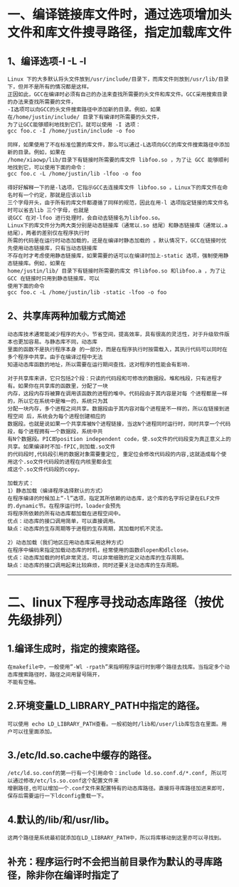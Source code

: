 
一、编译链接库文件时，通过选项增加头文件和库文件搜寻路径，指定加载库文件
===

1、编译选项-I -L -l
---
    Linux 下的大多默认将头文件放到/usr/include/目录下，而库文件则放到/usr/lib/目录下，但并不是所有的情况都是这样。  
    正因如此，GCC在编译时必须有自己的办法来查找所需要的头文件和库文件。GCC采用搜索目录的办法来查找所需要的文件，  
    -I选项可以向GCC的头文件搜索路径中添加新的目录。例如，如果在/home/justin/include/ 目录下有编译时所需要的头文件，  
    为了让GCC能够顺利地找到它们，就可以使用 -I 选项：  
    gcc foo.c -I /home/justin/include -o foo  
    
    同样，如果使用了不在标准位置的库文件，那么可以通过-L选项向GCC的库文件搜索路径中添加新的目录。例如，如果在   
    /home/xiaowp/lib/目录下有链接时所需要的库文件 libfoo.so ，为了让 GCC 能够顺利地找到它，可以使用下面的命令：  
    gcc foo.c -L /home/justin/lib -lfoo -o foo  
    
    得好好解释一下的是-l选项，它指示GCC去连接库文件 libfoo.so 。Linux下的库文件在命名时有一个约定，那就是应该以lib  
    三个字母开头，由于所有的库文件都遵循了同样的规范，因此在用-l 选项指定链接的库文件名时可以省去lib 三个字母，也就是  
    说GCC 在对-lfoo 进行处理时，会自动去链接名为libfoo.so。  
    Linux下的库文件分为两大类分别是动态链接库（通常以.so 结尾）和静态链接库（通常以.a 结尾），两者的差别仅在程序执行时  
    所需的代码是在运行时动态加载的，还是在编译时静态加载的 。默认情况下，GCC在链接时优先使用动态链接库，只有当动态链接库  
    不存在时才考虑使用静态链接库，如果需要的话可以在编译时加上-static 选项，强制使用静态链接库。例如，如果在  
    home/justin/lib/ 目录下有链接时所需要的库文 件libfoo.so 和libfoo.a ，为了让GCC 在链接时只用到静态链接库，可以  
    使用下面的命令  
    gcc foo.c -L /home/justin/lib -static -lfoo -o foo  
    
2、共享库两种加载方式简述
---
    动态库技术通常能减少程序的大小，节省空间，提高效率，具有很高的灵活性，对于升级软件版本也更加容易。与静态库不同，动态库  
    里面的函数不是执行程序本身 的一部分，而是在程序执行时按需载入，其执行代码可以同时在多个程序中共享。由于在编译过程中无法  
    知道动态库函数的地址，所以需要在运行期间查找，这对程序的性能会有影响.
    
    对于共享库来讲，它只包括2个段：只读的代码段和可修改的数据段。堆和栈段，只有进程才有。如果你在共享库的函数里，分配了一块  
    内存，这段内存将被算在调用该函数的进程的堆中。代码段由于其内容是对每 个进程都是一样的，所以它在系统中是唯一的，系统只为其  
    分配一块内存，多个进程之间共享。数据段由于其内容对每个进程是不一样的，所以在链接到进程空间 后，系统会为每个进程创建相应的  
    数据段。也就是说如果一个共享库被N个进程链接，当这N个进程同时运行时，同时共享一个代码段，每个进程拥有一个数据段，系统中共  
    有N个数据段。PIC即position independent code，使.so文件的代码段变为真正意义上的共享。如果编译时不加-fPIC,则加载.so文件  
    的代码段时,代码段引用的数据对象需要重定位, 重定位会修改代码段的内容,这就造成每个使用这个.so文件代码段的进程在内核里都会生  
    成这个.so文件代码段的copy。

    加载方式：
    1）静态加载（编译程序选择默认的方式）
    在程序编译的时候加上“-l”选项，指定其所依赖的动态库，这个库的名字将记录在ELF文件的.dynamic节。在程序运行时，loader会预先  
    将程序所依赖的所有动态库都加载在进程空间中。  
    优点：动态库的接口调用简单，可以直接调用。  
    缺点：动态库的生存周期等于进程的生存周期，其加载时机不灵活。  
    
    2）动态加载（我们地区应用动态库采用这种方式）
    在程序中编码来指定加载动态库的时机，经常使用的函数dlopen和dlclose。  
    优点：动态库加载的时机非常灵活，可以非常细致的定义动态库的生存周期。  
    缺点：动态库的接口调用起来比较麻烦，同时还要关注动态库的生存周期。  

-------

二、linux下程序寻找动态库路径（按优先级排列）
===

1.编译生成时，指定的搜索路径。
---
    在makefile中，一般使用”-Wl -rpath”来指明程序运行时到哪个路径去找库。当指定多个动态库搜索路径时，路径之间用冒号隔开，  
    不能有空格。

2.环境变量LD_LIBRARY_PATH中指定的路径。
---
    可以使用 echo LD_LIBRARY_PATH查看。一般初始时/lib和/user/lib库包含在里面。用户可以往里面添加。

3./etc/ld.so.cache中缓存的路径。
---
    /etc/ld.so.conf的第一行有一个引用命令：include ld.so.conf.d/*.conf, 所以可以通过修改/etc/ls.so.conf这个配置文件来  
    增删路径,也可以增加一个.conf文件来配置特有的动态库路径。直接将寻库路径加进来即可，保存后需要运行一下ldconfig重载一下。

4.默认的/lib/和/usr/lib。
--
    这两个路径是系统最初就添加在LD_LIBRARY_PATH中，所以将库移动到这里亦可以寻找到。
  
补充：程序运行时不会把当前目录作为默认的寻库路径，除非你在编译时指定了
--
